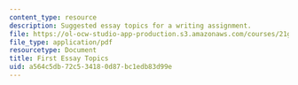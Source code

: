 ```yaml
---
content_type: resource
description: Suggested essay topics for a writing assignment.
file: https://ol-ocw-studio-app-production.s3.amazonaws.com/courses/21g-010-introduction-to-european-and-latin-american-fiction-fall-2006/a564c5db72c534180d87bc1edb83d99e_MIT21G_010F06_first_essay.pdf
file_type: application/pdf
resourcetype: Document
title: First Essay Topics
uid: a564c5db-72c5-3418-0d87-bc1edb83d99e
---
```

